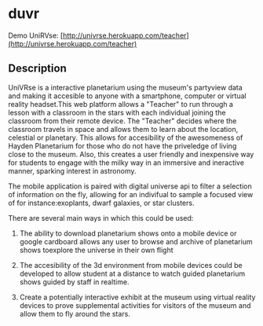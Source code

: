 duvr
====

Demo UniRVse: [http://univrse.herokuapp.com/teacher](http://univrse.herokuapp.com/teacher)




Description
-----------


UniVRse is a interactive planetarium using the museum's partyview data and making it accesible to anyone with a smartphone, computer or virtual reality headset.This web platform allows a "Teacher" to run through a lesson with a classroom in the stars with each individual joining the classroom from their remote device. The "Teacher" decides where the classroom travels in space and allows them to learn about the location, celestial or planetary. This allows for accesibility of the awesomeness of Hayden Planetarium for those who do not have the priveledge of living close to the museum. Also, this creates a user friendly and inexpensive way for students to engage with the milky way in an immersive and ineractive manner, sparking interest in astronomy.  

The mobile application is paired with digital universe api to filter a selection of information on the fly, allowing for an indivifual to sample a focused view of for instance:exoplants, dwarf galaxies, or star clusters.  

There are several main ways in which this could be used:  

1. The ability to download planetarium shows onto a mobile device or google cardboard allows any user to browse and archive of 
	planetarium shows toexplore the universe in their own flight  

2. The accesibility of the 3d environment from mobile devices could be developed to allow student at a distance to watch guided 		planetarium shows guided by staff in realtime.   

3. Create a potentially interactive exhibit at the museum using virtual reality devices to prove supplemental activities for 
	visitors of the museum and allow them to fly around the stars.  

